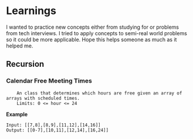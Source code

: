 # Learnings
I wanted to practice new concepts either from studying for or problems from tech interviews.  I tried to apply concepts to semi-real world problems so it could be more applicable.  Hope this helps someone as much as it helped me.

## Recursion

### Calendar Free Meeting Times
        An class that determines which hours are free given an array of arrays with scheduled times.
        Limits: 0 <= hour <= 24

**Example**
```
Input: [[7,8],[8,9],[11,12],[14,16]]
Output: [[0-7],[10,11],[12,14],[16,24]]
```